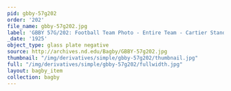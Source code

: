```yaml
---
pid: gbby-57g202
order: '202'
file_name: gbby-57g202.jpg
label: 'GBBY 57G/202: Football Team Photo - Entire Team - Cartier Stands - 1925'
_date: '1925'
object_type: glass plate negative
source: http://archives.nd.edu/Bagby/GBBY-57g202.jpg
thumbnail: "/img/derivatives/simple/gbby-57g202/thumbnail.jpg"
full: "/img/derivatives/simple/gbby-57g202/fullwidth.jpg"
layout: bagby_item
collection: bagby
---
```

